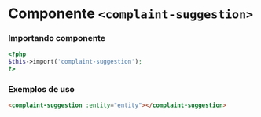 # Componente `<complaint-suggestion>`

### Importando componente
```PHP
<?php 
$this->import('complaint-suggestion');
?>
```
### Exemplos de uso
```HTML
<complaint-suggestion :entity="entity"></complaint-suggestion>